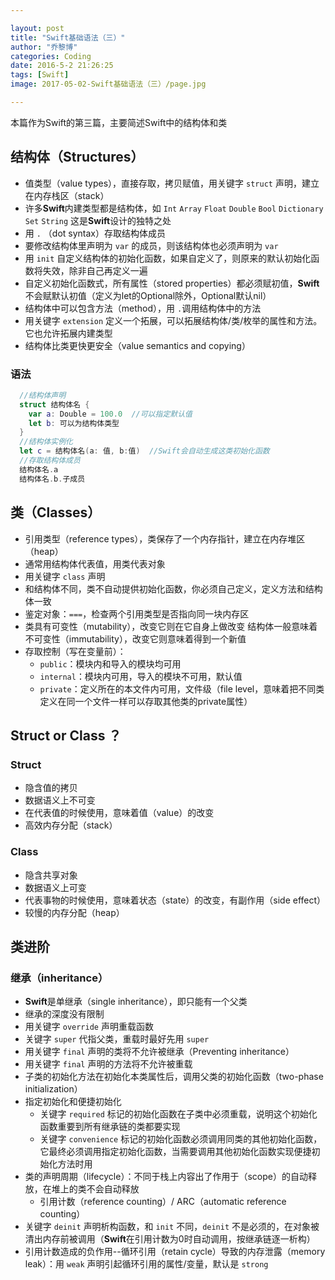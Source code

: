 ```yaml
---

layout: post
title: "Swift基础语法（三）"
author: "乔黎博"
categories: Coding
date: 2016-5-2 21:26:25
tags: [Swift]
image: 2017-05-02-Swift基础语法（三）/page.jpg

---
```


本篇作为Swift的第三篇，主要简述Swift中的结构体和类

<!-- more -->

## 结构体（Structures）
- 值类型（value types），直接存取，拷贝赋值，用关键字 `struct` 声明，建立在内存栈区（stack）
- 许多**Swift**内建类型都是结构体，如 `Int` `Array` `Float` `Double` `Bool` `Dictionary` `Set` `String`
  这是**Swift**设计的独特之处
- 用 `.` （dot syntax）存取结构体成员
- 要修改结构体里声明为 `var` 的成员，则该结构体也必须声明为 `var`
- 用 `init` 自定义结构体的初始化函数，如果自定义了，则原来的默认初始化函数将失效，除非自己再定义一遍
- 自定义初始化函数式，所有属性（stored properties）都必须赋初值，**Swift**不会赋默认初值（定义为let的Optional除外，Optional默认nil）
- 结构体中可以包含方法（method），用 `.`调用结构体中的方法
- 用关键字 `extension` 定义一个拓展，可以拓展结构体/类/枚举的属性和方法。它也允许拓展内建类型
- 结构体比类更快更安全（value semantics and copying）
### 语法
``` swift
  //结构体声明
  struct 结构体名 {
    var a: Double = 100.0  //可以指定默认值
    let b: 可以为结构体类型
  }
  //结构体实例化
  let c = 结构体名(a: 值, b:值)  //Swift会自动生成这类初始化函数
  //存取结构体成员
  结构体名.a
  结构体名.b.子成员
```

## 类（Classes）
- 引用类型（reference types），类保存了一个内存指针，建立在内存堆区（heap）
- 通常用结构体代表值，用类代表对象
- 用关键字 `class` 声明
- 和结构体不同，类不自动提供初始化函数，你必须自己定义，定义方法和结构体一致
- 鉴定对象：`===`，检查两个引用类型是否指向同一块内存区
- 类具有可变性（mutability），改变它则在它自身上做改变
  结构体一般意味着不可变性（immutability），改变它则意味着得到一个新值
- 存取控制（写在变量前）：
  - `public`：模块内和导入的模块均可用
  - `internal`：模块内可用，导入的模块不可用，默认值
  - `private`：定义所在的本文件内可用，文件级（file level，意味着把不同类定义在同一个文件一样可以存取其他类的private属性）

## Struct or Class ？
### Struct
- 隐含值的拷贝
- 数据语义上不可变
- 在代表值的时候使用，意味着值（value）的改变
- 高效内存分配（stack）
### Class
- 隐含共享对象
- 数据语义上可变
- 代表事物的时候使用，意味着状态（state）的改变，有副作用（side effect）
- 较慢的内存分配（heap）


## 类进阶
### 继承（inheritance）
- **Swift**是单继承（single inheritance），即只能有一个父类
- 继承的深度没有限制
- 用关键字 `override` 声明重载函数
- 关键字 `super` 代指父类，重载时最好先用 `super`
- 用关键字 `final` 声明的类将不允许被继承（Preventing inheritance）
- 用关键字 `final` 声明的方法将不允许被重载
- 子类的初始化方法在初始化本类属性后，调用父类的初始化函数（two-phase initialization）
- 指定初始化和便捷初始化
  - 关键字 `required` 标记的初始化函数在子类中必须重载，说明这个初始化函数重要到所有继承链的类都要实现
  - 关键字 `convenience` 标记的初始化函数必须调用同类的其他初始化函数，它最终必须调用指定初始化函数，当需要调用其他初始化函数实现便捷初始化方法时用
- 类的声明周期（lifecycle）：不同于栈上内容出了作用于（scope）的自动释放，在堆上的类不会自动释放
  - 引用计数（reference counting）/ ARC（automatic reference counting）
- 关键字 `deinit` 声明析构函数，和 `init` 不同，`deinit` 不是必须的，在对象被清出内存前被调用（**Swift**在引用计数为0时自动调用，按继承链逐一析构）
- 引用计数造成的负作用--循环引用（retain cycle）导致的内存泄露（memory leak）：用 `weak` 声明引起循环引用的属性/变量，默认是 `strong`
